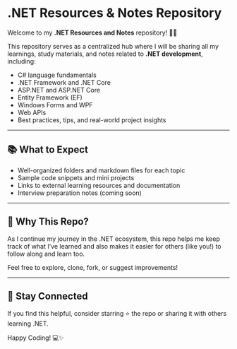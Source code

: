 # .NET Resources & Notes Repository

Welcome to my **.NET Resources and Notes** repository! 👨‍💻

This repository serves as a centralized hub where I will be sharing all my learnings, study materials, and notes related to **.NET development**, including:

- C# language fundamentals
- .NET Framework and .NET Core
- ASP.NET and ASP.NET Core
- Entity Framework (EF)
- Windows Forms and WPF 
- Web APIs
- Best practices, tips, and real-world project insights

---

## 📚 What to Expect

- Well-organized folders and markdown files for each topic
- Sample code snippets and mini projects
- Links to external learning resources and documentation
- Interview preparation notes (coming soon)

---

## 📌 Why This Repo?

As I continue my journey in the .NET ecosystem, this repo helps me keep track of what I’ve learned and also makes it easier for others (like you!) to follow along and learn too.

Feel free to explore, clone, fork, or suggest improvements!

---

## 🚀 Stay Connected

If you find this helpful, consider starring ⭐ the repo or sharing it with others learning .NET.

Happy Coding! 💻✨ 
